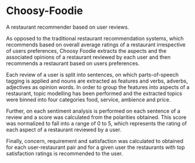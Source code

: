 # Choosy-Foodie
A restaurant recommender based on user reviews.

As opposed to the traditional restaurant recommendation systems, which recommends based on overall average ratings of a restaurant irrespective of users preferences, Choosy Foodie extracts the aspects and the associated opinions of a restaurant reviewed by each user and then recommends a restaurant based on users preferences.

Each review of a user is split into sentences, on which parts-of-speech tagging is applied and nouns are extracted as features and verbs, adverbs, adjectives as opinion words. In order to group the features into aspects of a restaurant, topic modelling has been performed and the extracted topics were binned into four categories food, service, ambience and price.

Further, on each sentiment analysis is performed on each sentence of a review and a score was calculated from the polarities obtained. This score was normalized to fall into a range of 0 to 5, which represents the rating of each aspect of a restaurant reviewed by a user.  

Finally, concern, requirement and satisfaction was calculated to obtained for each user-restaurant pair and for a given user the restaurants with top satisfaction ratings is recommended to the user.



